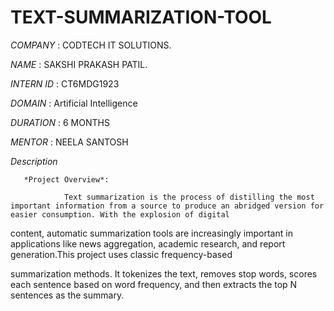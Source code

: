 # TEXT-SUMMARIZATION-TOOL

*COMPANY* : CODTECH IT SOLUTIONS.

*NAME* : SAKSHI PRAKASH PATIL.

*INTERN ID* : CT6MDG1923

*DOMAIN* : Artificial Intelligence

*DURATION* : 6 MONTHS

*MENTOR* : NEELA SANTOSH
 
*Description*

       *Project Overview*:
       
                Text summarization is the process of distilling the most important information from a source to produce an abridged version for easier consumption. With the explosion of digital 
                
content, automatic summarization tools are increasingly important in applications like news aggregation, academic research, and report generation.This project uses classic frequency-based 

summarization methods. It tokenizes the text, removes stop words, scores each sentence based on word frequency, and then extracts the top N sentences as the summary.

